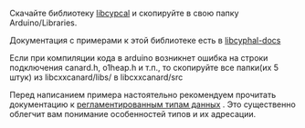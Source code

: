 Скачайте библиотеку [libcypcal](https://github.com/VBCores/libcxxcanard
) и скопируйте в свою папку Arduino/Libraries.

Документация с примерами к этой библиотеке есть в [libcyphal-docs](https://github.com/VBCores/libcyphal-docs/tree/master) 

Если при компиляции кода в arduino возникнет ошибка на строки подключения canard.h, o1heap.h и т.п., то скопируйте все папки(их 5 штук) из libcxxcanard/libs/  в libcxxcanard/src

Перед написанием примера настоятельно рекомендуем прочитать документацию к [регламентированным типам данных](https://github.com/OpenCyphal/public_regulated_data_types/tree/master) .
Это существенно облегчит вам понимание особенностей типов и их адресации.
